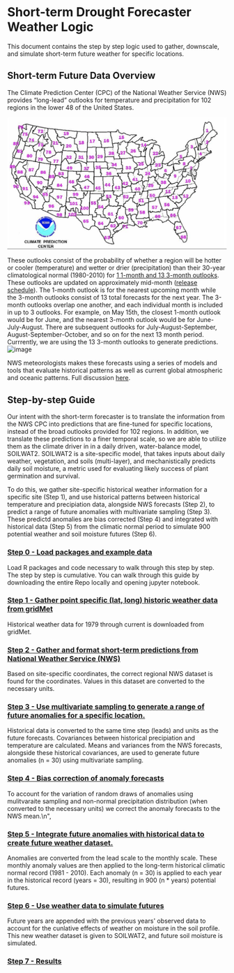 # Short-term Drought Forecaster Weather Logic

This document contains the step by step logic used to gather, downscale, and simulate short-term future weather for specific locations.

## Short-term Future Data Overview

The Climate Prediction Center (CPC) of the National Weather Service (NWS) provides “long-lead” outlooks for temperature and precipitation for 102 regions in the lower 48 of the United States.

![RegionMap](RegionMap.png)

These outlooks consist of the probability of whether a region will be hotter or cooler (temperature) and wetter or drier (precipitation)
than their 30-year climatological normal (1980-2010) for [1 1-month and 13 3-month outlooks](https://www.cpc.ncep.noaa.gov/products/forecasts/month_to_season_outlooks.php). 
These outlooks are updated on approximately mid-month ([release schedule](https://origin.cpc.ncep.noaa.gov/products/predictions/schedule.php)).
The 1-month outlook is for the nearest upcoming month while the 3-month outlooks consist of 13 total forecasts for the next year. The 3-month outlooks overlap one another, and each individual month is included in up to 3 outlooks. For example, on May 15th, the closest 1-month outlook would be for June, and the nearest 3-month outlook would be for June-July-August. There are subsequent outlooks for July-August-September, August-September-October, and so on for the next 13 month period.
Currrently, we are using the 13 3-month outlooks to generate predictions.
![image](https://www.cpc.ncep.noaa.gov/products/predictions/multi_season/13_seasonal_outlooks/color/page2.gif)


NWS meteorologists makes these forecasts using a series of models and tools that evaluate historical patterns as well as current global atmospheric and oceanic patterns. Full discussion [here](https://www.cpc.ncep.noaa.gov/products/predictions/long_range/tools.php).

## Step-by-step Guide

Our intent with the short-term forecaster is to translate the information from the NWS CPC 
into predictions that are fine-tuned for specific locations, instead of the broad outlooks provided for 102 regions.
In addition, we translate these predictions to a finer temporal scale, so we are able to utilize them as the climate driver in in a daily driven, 
water-balance model, SOILWAT2. SOILWAT2 is a site-specific model, that takes inputs about daily weather, vegetation, and soils (multi-layer), 
and mechanistically predicts daily soil moisture, a metric used for evaluating likely success of plant germination and survival.

To do this, we gather site-specific historical weather information for a specific site (Step 1), 
and use historical patterns between historical temperature and precipiation data, 
alongside NWS forecasts (Step 2), to predict a range of future anomalies with multivariate sampling (Step 3). 
These predictd anomalies are bias corrected (Step 4) and integrated with historical data (Step 5) 
from the climatic normal period to simulate 900 potential weather and soil moisture futures (Step 6). 

### [Step 0 - Load packages and example data](ShortTermDroughtForecaster_Logic.ipynb#Step-0)
Load R packages and code necessary to walk through this step by step. The step by step is cumulative. You can walk through this guide by downloading the entire Repo locally and opening jupyter notebook.

### [Step 1 - Gather point specific (lat, long) historic weather data from gridMet](ShortTermDroughtForecaster_Logic.ipynb#Step-1)
Historical weather data for 1979 through current is downloaded from gridMet.

### [Step 2 - Gather and format short-term predictions from National Weather Service (NWS)](ShortTermDroughtForecaster_Logic.ipynb#step2)

Based on site-specific coordinates, the correct regional NWS dataset is found for the coordinates. Values in this dataset are converted to the necessary units.

### [Step 3 - Use multivariate sampling to generate a range of future anomalies for a specific location.](ShortTermDroughtForecaster_Logic.ipynb#step3)

Historical data is converted to the same time step (leads) and units as the future forecasts. Covariances between historical precipiation and temperature are calculated. Means and variances from the NWS forecasts, alongside these historical covariances, are used to generate future anomalies (n = 30) using multivariate sampling.
 
### [Step 4 - Bias correction of anomaly forecasts](ShortTermDroughtForecaster_Logic.ipynb#step4)

To account for the variation of random draws of anomalies using mulitvaraite sampling and non-normal precipitation distribution (when converted to the necessary units) we correct the anomaly forecasts to the NWS mean.\n",

### [Step 5 - Integrate future anomalies with historical data to create future weather dataset.](ShortTermDroughtForecaster_Logic.ipynb#step5)

Anomalies are converted from the lead scale to the monthly scale. These monthly anomaly values are then applied to the long-term historical climatic normal record (1981 - 2010). Each anomaly (n = 30) is applied to each year in the historical record (years = 30), resulting in 900 (n * years) potential futures.

### [Step 6 - Use weather data to simulate futures](ShortTermDroughtForecaster_Logic.ipynb#step6)

Future years are appended with the previous years' observed data to account for the cunlative effects of weather on moisture in the soil profile. This new weather dataset is given to SOILWAT2, and future soil moisture is simulated.
 
### [Step 7 - Results](ShortTermDroughtForecaster_Logic.ipynb#step7)